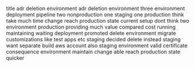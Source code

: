 title adr deletion environment adr deletion environment three environment deployment pipeline two nonproduction one staging one production think take much time change reach production state current setup dont think two environment production providing much value compared cost running maintaining waiting deployment promoted delete environment migrate customizations like test apps etc staging decided delete instead staging want separate build aws account also staging environment valid certificate consequence environment maintain change able reach production state quicker